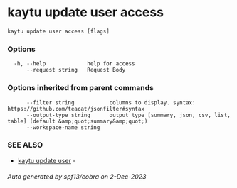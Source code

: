 # kaytu update user access



```
kaytu update user access [flags]
```

### Options

```
  -h, --help             help for access
      --request string   Request Body
```

### Options inherited from parent commands

```
      --filter string           columns to display. syntax: https://github.com/teacat/jsonfilter#syntax
      --output-type string      output type [summary, json, csv, list, table] (default &amp;quot;summary&amp;quot;)
      --workspace-name string   
```

### SEE ALSO

* [kaytu update user](kaytu_update_user)	 - 

###### Auto generated by spf13/cobra on 2-Dec-2023

